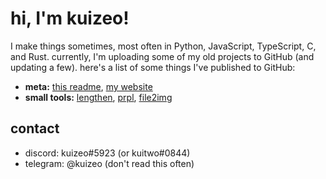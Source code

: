 # hi, I'm kuizeo!

I make things sometimes, most often in Python, JavaScript, TypeScript, C,
and Rust. currently, I'm uploading some of my old projects to GitHub (and
updating a few). here's a list of some things I've published to GitHub:

- **meta:** [this readme](https://github.com/kuizeo/kuizeo),
  [my website](https://github.com/kuizeo/website)
- **small tools:** [lengthen](https://github.com/kuizeo/lengthen),
  [prpl](https://github.com/kuizeo/prpl),
  [file2img](https://github.com/kuizeo/lengthen)

## contact

- discord: kuizeo#5923 (or kuitwo#0844)
- telegram: @kuizeo (don't read this often)
